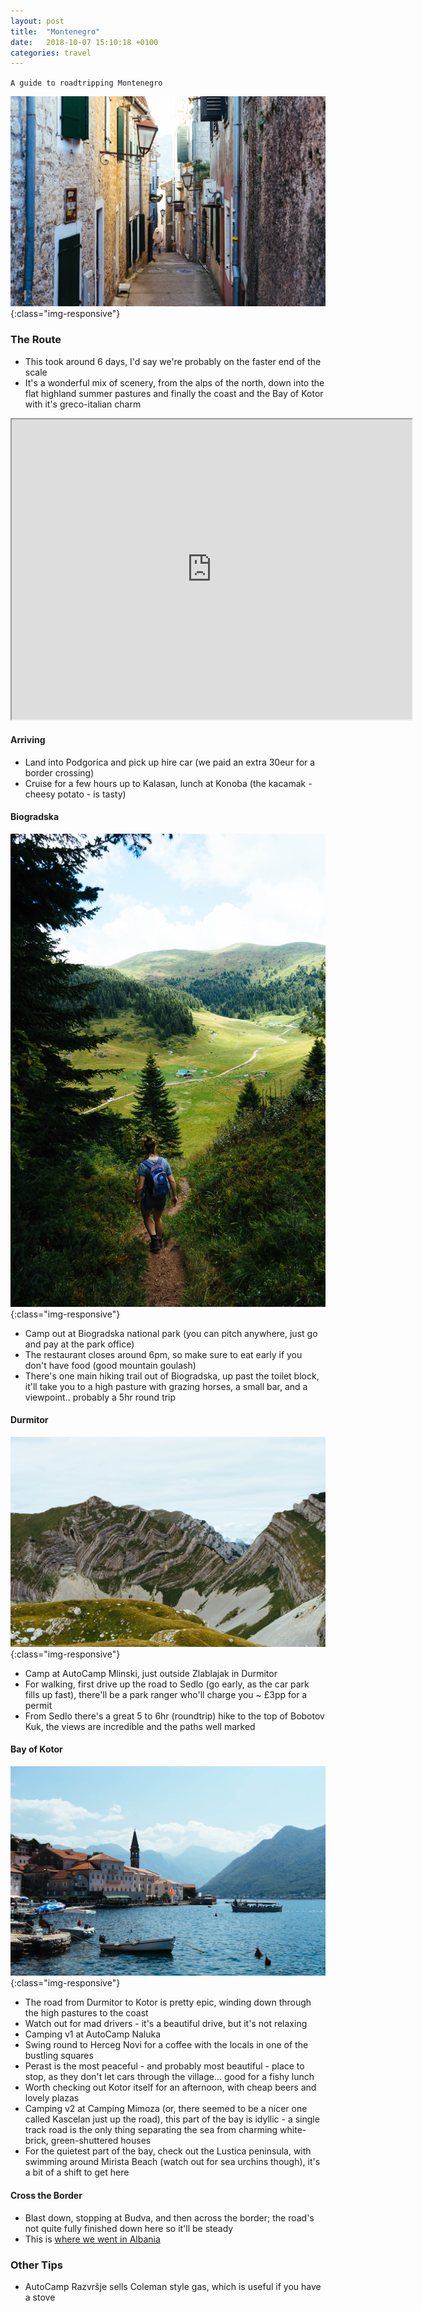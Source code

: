```yaml
---
layout: post
title:  "Montenegro"
date:   2018-10-07 15:10:18 +0100
categories: travel
---
```


`A guide to roadtripping Montenegro`

![Backstreets](/assets/img/montenegro/kotorbackstreets.jpg){:class="img-responsive"}

### The Route
- This took around 6 days, I'd say we're probably on the faster end of the scale
- It's a wonderful mix of scenery, from the alps of the north, down into the flat highland summer pastures and finally the coast and the Bay of Kotor with it's greco-italian charm

<iframe src="https://www.google.com/maps/d/embed?mid=1UYIam0Z3rDMNDptTXswqfbWFRCKGDD0L" width="640" height="480"></iframe>

#### Arriving
- Land into Podgorica and pick up hire car (we paid an extra 30eur for a border crossing)
- Cruise for a few hours up to Kalasan, lunch at Konoba (the kacamak - cheesy potato - is tasty)

#### Biogradska
![Biogradska](/assets/img/montenegro/biogradska.jpg){:class="img-responsive"}
- Camp out at Biogradska national park (you can pitch anywhere, just go and pay at the park office)
- The restaurant closes around 6pm, so make sure to eat early if you don't have food (good mountain goulash)
- There's one main hiking trail out of Biogradska, up past the toilet block, it'll take you to a high pasture with grazing horses, a small bar, and a viewpoint.. probably a 5hr round trip

#### Durmitor
![Durmitor](/assets/img/montenegro/durmitor.jpg){:class="img-responsive"}
- Camp at AutoCamp Mlinski, just outside Zlablajak in Durmitor
- For walking, first drive up the road to Sedlo (go early, as the car park fills up fast), there'll be a park ranger who'll charge you ~ £3pp for a permit
- From Sedlo there's a great 5 to 6hr (roundtrip) hike to the top of Bobotov Kuk, the views are incredible and the paths well marked

#### Bay of Kotor
![Perast](/assets/img/montenegro/perast.jpg){:class="img-responsive"}
- The road from Durmitor to Kotor is pretty epic, winding down through the high pastures to the coast
- Watch out for mad drivers - it's a beautiful drive, but it's not relaxing
- Camping v1 at AutoCamp Naluka
- Swing round to Herceg Novi for a coffee with the locals in one of the bustling squares
- Perast is the most peaceful - and probably most beautiful - place to stop, as they don't let cars through the village... good for a fishy lunch
- Worth checking out Kotor itself for an afternoon, with cheap beers and lovely plazas
- Camping v2 at Camping Mimoza (or, there seemed to be a nicer one called Kascelan just up the road), this part of the bay is idyllic - a single track road is the only thing separating the sea from charming white-brick, green-shuttered houses
- For the quietest part of the bay, check out the Lustica peninsula, with swimming around Mirista Beach (watch out for sea urchins though), it's a bit of a shift to get here

#### Cross the Border
- Blast down, stopping at Budva, and then across the border; the road's not quite fully finished down here so it'll be steady
- This is [where we went in Albania](/travel/2018/10/07/albania.html)

### Other Tips
- AutoCamp Razvršje sells Coleman style gas, which is useful if you have a stove
